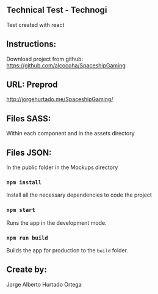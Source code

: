 
## Technical Test - Technogi

Test created with react

## Instructions:

Download project from github: https://github.com/alcocoha/SpaceshipGaming

## URL: Preprod

http://jorgehurtado.me/SpaceshipGaming/

## Files SASS:

Within each component and in the assets directory

## Files JSON:

In the public folder in the Mockups directory

### `npm install`

Install all the necessary dependencies to code the project

### `npm start`

Runs the app in the development mode.

### `npm run build`

Builds the app for production to the `build` folder.

## Create by:

Jorge Alberto Hurtado Ortega
